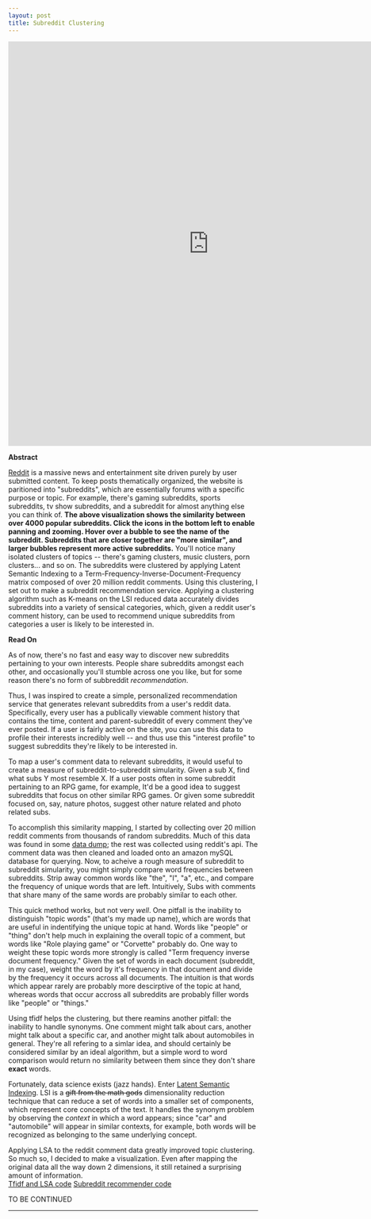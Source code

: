 ```yaml
---
layout: post
title: Subreddit Clustering
---
```

<iframe src="https://vida.io/gists/vn2hn29qg8H6a6DwN/index.html" seamless frameborder="0" width="808" height="816"></iframe>

**Abstract**

[Reddit](http://www.reddit.com) is a massive news and entertainment site driven purely by user submitted content. To keep posts thematically organized, the website is paritioned into "subreddits", which are essentially forums with a specific purpose or topic. For example, there's gaming subreddits, sports subreddits, tv show subreddits, and a subreddit for almost anything else you can think of. **The above visualization shows the similarity between over 4000 popular subreddits. Click the icons in the bottom left to enable panning and zooming. Hover over a bubble to see the name of the subreddit.  Subreddits that are closer together are "more similar", and larger bubbles represent more active subreddits.** You'll notice many isolated clusters of topics -- there's gaming clusters, music clusters, porn clusters... and so on. The subreddits were clustered by applying Latent Semantic Indexing to a Term-Frequency-Inverse-Document-Frequency matrix composed of over 20 million reddit comments. Using this clustering, I set out to make a subreddit recommendation service. Applying a clustering algorithm such as K-means on the LSI reduced data accurately divides subreddits into a variety of sensical categories, which, given a reddit user's comment history, can be used to recommend unique subreddits from categories a user is likely to be interested in. 

**Read On**

As of now, there's no fast and easy way to discover new subreddits pertaining to your own interests. People share subreddits amongst each other, and occasionally you'll stumble across one you like, but for some reason there's no form of subbreddit *recommendation*.

Thus, I was inspired to create a simple, personalized recommendation service that generates relevant subreddits from a user's reddit data. Specifically, every user has a publically viewable comment history that contains the time, content and parent-subreddit of every comment they've ever posted. If a user is fairly active on the site, you can use this data to profile their interests incredibly well -- and thus use this "interest profile" to suggest subreddits they're likely to be interested in.

To map a user's comment data to relevant subreddits, it would useful to create a measure of subreddit-to-subreddit simularity. Given a sub X, find what subs Y most resemble X. If a user posts often in some subreddit pertaining to an RPG game, for example, It'd be a good idea to suggest subreddits that focus on other similar RPG games. Or given some subreddit focused on, say, nature photos, suggest other nature related and photo related subs.

To accomplish this similarity mapping, I started by collecting over 20 million reddit comments from thousands of random subreddits. Much of this data was found in some [data dump](https://www.reddit.com/r/datasets/comments/3bxlg7/i_have_every_publicly_available_reddit_comment); the rest was collected using reddit's api. The comment data was then cleaned and loaded onto an amazon mySQL database for querying. Now, to acheive a rough measure of subreddit to subreddit simularity, you might simply compare word frequencies between subreddits. Strip away common words like "the", "I", "a", etc., and compare the frequency of unique words that are left. Intuitively, Subs with comments that share many of the same words are probably similar to each other.

This quick method works, but not very *well*. One pitfall is the inability to distinguish "topic words" (that's my made up name), which are words that are useful in indentifying the unique topic at hand. Words like "people" or "thing" don't help much in explaining the overall topic of a comment, but words like "Role playing game" or "Corvette" probably do. One way to weight these topic words more strongly is called "Term frequency inverse document frequency." Given the set of words in each document (subreddit, in my case), weight the word by it's frequency in that document and divide by the frequency it occurs across all documents. The intuition is that words which appear rarely are probably more descirptive of the topic at hand, whereas words that occur accross all subreddits are probably filler words like "people" or "things." 

Using tfidf helps the clustering, but there reamins another pitfall: the inability to handle synonyms. One comment might talk about cars, another might talk about a specific car, and another might talk about automobiles in general. They're all refering to a simlar idea, and should certainly be considered similar by an ideal algorithm, but a simple word to word comparison would return no similarity between them since they don't share **exact** words. 

Fortunately, data science exists (jazz hands). Enter [Latent Semantic Indexing](https://en.wikipedia.org/wiki/Latent_semantic_analysis). LSI is a ~~gift from the math gods~~ dimensionality reduction technique that can reduce a set of words into a smaller set of components, which represent core concepts of the text. It handles the synonym problem by observing the *context* in which a word appears; since "car" and "automobile" will appear in similar contexts, for example, both words will be recognized as belonging to the same underlying concept. 

Applying LSA to the reddit comment data greatly improved topic clustering. So much so, I decided to make a visualization. Even after mapping the original data all the way down 2 dimensions, it still retained a surprising amount of information.  
[Tfidf and LSA code](https://github.com/dwieker/SubredditDiscovery/edit/master/build_model.py)
[Subreddit recommender code](https://github.com/dwieker/SubredditDiscovery/blob/master/app/subreddit.py)

TO BE CONTINUED

*** 


